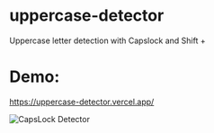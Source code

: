 # uppercase-detector
Uppercase letter detection with Capslock and Shift + 

# Demo:
https://uppercase-detector.vercel.app/

![CapsLock Detector](https://media.giphy.com/media/tacEgcYYYRaomZl6iU/giphy.gif)

